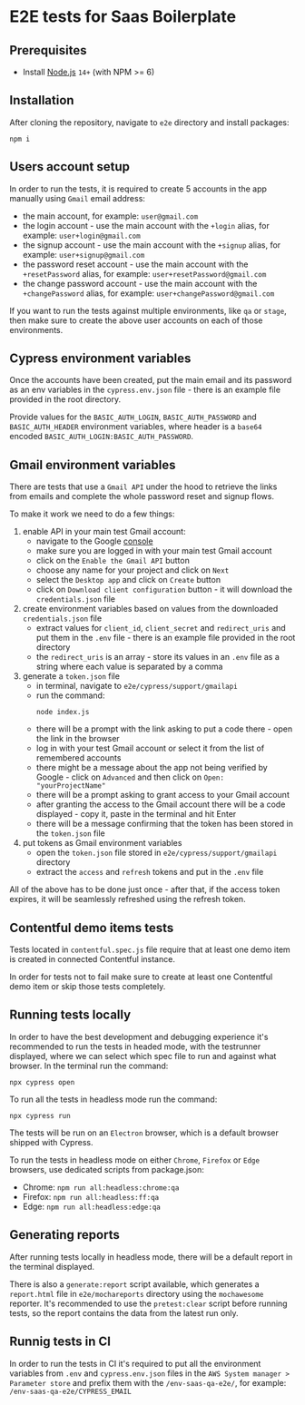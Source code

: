 # E2E tests for Saas Boilerplate

## Prerequisites

- Install [Node.js](https://nodejs.org/en/download/package-manager/#macos) `14+` (with NPM >= 6)

## Installation

After cloning the repository, navigate to `e2e` directory and install packages:

```npm
npm i
```

## Users account setup

In order to run the tests, it is required to create 5 accounts in the app manually using `Gmail` email address:

- the main account, for example: `user@gmail.com`
- the login account - use the main account with the `+login` alias, for example: `user+login@gmail.com`
- the signup account - use the main account with the `+signup` alias, for example: `user+signup@gmail.com`
- the password reset account - use the main account with the `+resetPassword` alias, for example: `user+resetPassword@gmail.com`
- the change password account - use the main account with the `+changePassword` alias, for example: `user+changePassword@gmail.com`

If you want to run the tests against multiple environments, like `qa` or `stage`, then make sure to create the above user accounts on each of those environments.

## Cypress environment variables

Once the accounts have been created, put the main email and its password as an env variables in the `cypress.env.json` file - there is an example file provided in the root directory.

Provide values for the `BASIC_AUTH_LOGIN`, `BASIC_AUTH_PASSWORD` and `BASIC_AUTH_HEADER` environment variables, where header is a `base64` encoded `BASIC_AUTH_LOGIN:BASIC_AUTH_PASSWORD`.

## Gmail environment variables

There are tests that use a `Gmail API` under the hood to retrieve the links from emails and complete the whole password reset and signup flows.

To make it work we need to do a few things:

1. enable API in your main test Gmail account:
   - navigate to the Google [console](https://developers.google.com/gmail/api/quickstart/nodejs)
   - make sure you are logged in with your main test Gmail account
   - click on the `Enable the Gmail API` button
   - choose any name for your project and click on `Next`
   - select the `Desktop app` and click on `Create` button
   - click on `Download client configuration` button - it will download the `credentials.json` file
2. create environment variables based on values from the downloaded `credentials.json` file
   - extract values for `client_id`, `client_secret` and `redirect_uris` and put them in the `.env` file - there is an example file provided in the root directory
   - the `redirect_uris` is an array - store its values in an `.env` file as a string where each value is separated by a comma
3. generate a `token.json` file
   - in terminal, navigate to `e2e/cypress/support/gmailapi`
   - run the command:
     ```node
     node index.js
     ```
   - there will be a prompt with the link asking to put a code there - open the link in the browser
   - log in with your test Gmail account or select it from the list of remembered accounts
   - there might be a message about the app not being verified by Google - click on `Advanced` and then click on `Open: "yourProjectName"`
   - there will be a prompt asking to grant access to your Gmail account
   - after granting the access to the Gmail account there will be a code displayed - copy it, paste in the terminal and hit Enter
   - there will be a message confirming that the token has been stored in the `token.json` file
4. put tokens as Gmail environment variables
   - open the `token.json` file stored in `e2e/cypress/support/gmailapi` directory
   - extract the `access` and `refresh` tokens and put in the `.env` file

All of the above has to be done just once - after that, if the access token expires, it will be seamlessly refreshed using the refresh token.

## Contentful demo items tests

Tests located in `contentful.spec.js` file require that at least one demo item is created in connected Contentful instance.

In order for tests not to fail make sure to create at least one Contentful demo item or skip those tests completely.

## Running tests locally

In order to have the best development and debugging experience it's recommended to run the tests in headed mode, with the testrunner displayed, where we can select which spec file to run and against what browser. In the terminal run the command:

```npx
npx cypress open
```

To run all the tests in headless mode run the command:

```npx
npx cypress run
```

The tests will be run on an `Electron` browser, which is a default browser shipped with Cypress.

To run the tests in headless mode on either `Chrome`, `Firefox` or `Edge` browsers, use dedicated scripts from package.json:

- Chrome: `npm run all:headless:chrome:qa`
- Firefox: `npm run all:headless:ff:qa`
- Edge: `npm run all:headless:edge:qa`

## Generating reports

After running tests locally in headless mode, there will be a default report in the terminal displayed.

There is also a `generate:report` script available, which generates a `report.html` file in `e2e/mochareports` directory using the `mochawesome` reporter. It's recommended to use the `pretest:clear` script before running tests, so the report contains the data from the latest run only.

## Runnig tests in CI

In order to run the tests in CI it's required to put all the environment variables from `.env` and `cypress.env.json` files in the `AWS System manager > Parameter store` and prefix them with the `/env-saas-qa-e2e/`, for example: `/env-saas-qa-e2e/CYPRESS_EMAIL`
